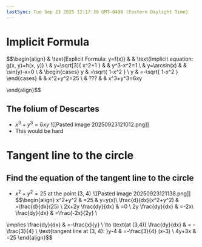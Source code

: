 ```yaml
---
lastSync: Tue Sep 23 2025 12:17:39 GMT-0400 (Eastern Daylight Time)
---
```

# Implicit Formula
$$\begin{align}
 & \text{Explicit Formula: y=f(x)} &  &  \text{Implicit equation: g(x, y)=h(x, y)} \\
 & y=\sqrt[3]{ x^2+1 } & &  y^3-x^2=1 \\
 & y=\arcsin(x) &  & \sin(y)-x=0 \\
 & \begin{cases}
y & =\sqrt{ 1-x^2 } \\
y & =-\sqrt{ 1-x^2 }
\end{cases} &  & x^2+y^2=25 \\
 & ??? &  & x^3+y^3=6xy

\end{align}$$
## The folium of Descartes
- $x^3+y^3=6xy$
![[Pasted image 20250923121012.png]]
- This would be hard
# Tangent line to the circle
## Find the equation of the tangent line to the circle
- $x^2+y^2=25$ at the point (3, 4)
![[Pasted image 20250923121138.png]]
$$\begin{align}
x^2+y^2 & =25  & y=y(x)\\
\frac{d}{dx}(x^2+y^2) & =\frac{d}{dx}(25)  \\
2x+2y \frac{dy}{dx} & =0  \\
2y \frac{dy}{dx}  & =-2x\\
\frac{dy}{dx}  & =\frac{-2x}{2y} \\

\implies \frac{dy}{dx} & =-\frac{x}{y} \\
\to \text{at (3,4)} \frac{dy}{dx} & = -\frac{3}{4} \\
\text{tangent line at (3, 4): }y-4 & =-\frac{3}{4} (x-3)  \\
4y+3x & =25
\end{align}$$

